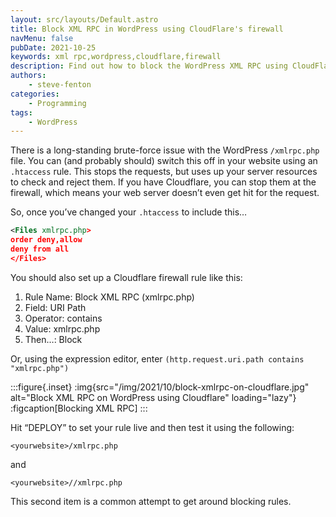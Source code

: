 ```yaml
---
layout: src/layouts/Default.astro
title: Block XML RPC in WordPress using CloudFlare's firewall
navMenu: false
pubDate: 2021-10-25
keywords: xml rpc,wordpress,cloudflare,firewall
description: Find out how to block the WordPress XML RPC using CloudFlare's firewall.
authors:
    - steve-fenton
categories:
    - Programming
tags:
    - WordPress
---
```


There is a long-standing brute-force issue with the WordPress `/xmlrpc.php` file. You can (and probably should) switch this off in your website using an `.htaccess` rule. This stops the requests, but uses up your server resources to check and reject them. If you have Cloudflare, you can stop them at the firewall, which means your web server doesn’t even get hit for the request.

So, once you’ve changed your `.htaccess` to include this…

```xml
<Files xmlrpc.php>
order deny,allow
deny from all
</Files>
```
You should also set up a Cloudflare firewall rule like this:

1. Rule Name: Block XML RPC (xmlrpc.php)
2. Field: URI Path
3. Operator: contains
4. Value: xmlrpc.php
5. Then…: Block

Or, using the expression editor, enter `(http.request.uri.path contains "xmlrpc.php")`

:::figure{.inset}
:img{src="/img/2021/10/block-xmlrpc-on-cloudflare.jpg" alt="Block XML RPC on WordPress using Cloudflare" loading="lazy"}
:figcaption[Blocking XML RPC]
:::

Hit “DEPLOY” to set your rule live and then test it using the following:

```
<yourwebsite>/xmlrpc.php
```

and

```
<yourwebsite>//xmlrpc.php
```

This second item is a common attempt to get around blocking rules.